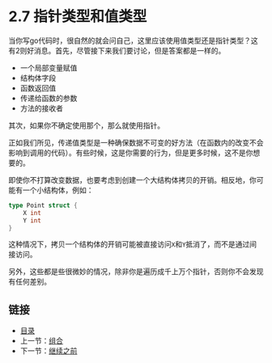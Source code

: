 # 2.7 指针类型和值类型

当你写go代码时，很自然的就会问自己，这里应该使用值类型还是指针类型？这有2则好消息。首先，尽管接下来我们要讨论，但是答案都是一样的。

- 一个局部变量赋值
- 结构体字段
- 函数返回值
- 传递给函数的参数
- 方法的接收者

其次，如果你不确定使用那个，那么就使用指针。

正如我们所见，传递值类型是一种确保数据不可变的好方法（在函数内的改变不会影响到调用的代码）。有些时候，这是你需要的行为，但是更多时候，这不是你想要的。

即使你不打算改变数据，也要考虑到创建一个大结构体拷贝的开销。相反地，你可能有一个小结构体，例如：

```go
type Point struct {
    X int
    Y int
}
```

这种情况下，拷贝一个结构体的开销可能被直接访问`X`和`Y`抵消了，而不是通过间接访问。

另外，这些都是些很微妙的情况，除非你是遍历成千上万个指针，否则你不会发现有任何差别。

## 链接

- [目录](directory.md)
- 上一节：[组合](2.6.md)
- 下一节：[继续之前](2.8.md)
